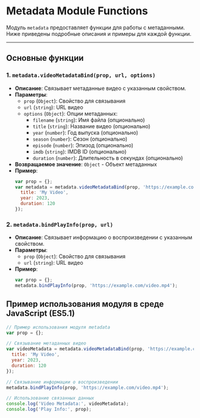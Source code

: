 # Metadata Module Functions

Модуль `metadata` предоставляет функции для работы с метаданными. Ниже приведены подробные описания и примеры для каждой функции.

---

## Основные функции

### 1. **`metadata.videoMetadataBind(prop, url, options)`**

- **Описание**: Связывает метаданные видео с указанным свойством.
- **Параметры**:
  - `prop` (`Object`): Свойство для связывания
  - `url` (`string`): URL видео
  - `options` (`Object`): Опции метаданных:
    - `filename` (`string`): Имя файла (опционально)
    - `title` (`string`): Название видео (опционально)
    - `year` (`number`): Год выпуска (опционально)
    - `season` (`number`): Сезон (опционально)
    - `episode` (`number`): Эпизод (опционально)
    - `imdb` (`string`): IMDB ID (опционально)
    - `duration` (`number`): Длительность в секундах (опционально)
- **Возвращаемое значение**: `Object` - Объект метаданных
- **Пример**:
    ```js
    var prop = {};
    var metadata = metadata.videoMetadataBind(prop, 'https://example.com/video.mp4', {
      title: 'My Video',
      year: 2023,
      duration: 120
    });
    ```

### 2. **`metadata.bindPlayInfo(prop, url)`**

- **Описание**: Связывает информацию о воспроизведении с указанным свойством.
- **Параметры**:
  - `prop` (`Object`): Свойство для связывания
  - `url` (`string`): URL видео
- **Пример**:
    ```js
    var prop = {};
    metadata.bindPlayInfo(prop, 'https://example.com/video.mp4');
    ```

## Пример использования модуля в среде JavaScript (ES5.1)

```js
// Пример использования модуля metadata
var prop = {};

// Связывание метаданных видео
var videoMetadata = metadata.videoMetadataBind(prop, 'https://example.com/video.mp4', {
  title: 'My Video',
  year: 2023,
  duration: 120
});

// Связывание информации о воспроизведении
metadata.bindPlayInfo(prop, 'https://example.com/video.mp4');

// Использование связанных данных
console.log('Video Metadata:', videoMetadata);
console.log('Play Info:', prop);
